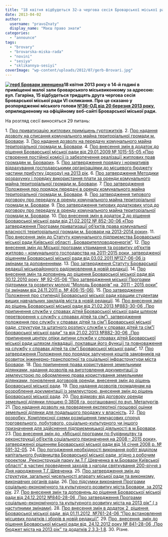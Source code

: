 ```yaml
---
title: "18 квітня відбудеться 32-а чергова сесія Броварської міської ради"
date: 2013-04-02
author: 
  username: "pravoZnaty"
  display_name: "Маєш право знати"
categories: 
  - "announce"
tags: 
  - "brovary"
  - "brovarska-miska-rada"
  - "novini"
  - "sesiya"
  - "sklikannya-sesiyi"
coverImage: "wp-content/uploads/2012/07/gerb-Brovari.jpg"
---
```


**[![герб Бровари зменшена](https://mpz.brovary.org/wp-content/uploads/2012/10/gerb-Brovari-zmenshena1.jpg)](https://mpz.brovary.org/wp-content/uploads/2012/10/gerb-Brovari-zmenshena1.jpg)18 квітня 2013 року о 14-й годині в приміщенні малої зали броварського міськвиконкому за адресою: вул. Гагаріна, 15 відбудеться тридцять друга чергова сесія Броварської міської ради VІ скликання. Про це сказано у розпорядженні міського голови [№36-ОД від 20 березня 2013 року](http://docs.pravo-znaty.org.ua/p7031/20.03.2013/36), оприлюдненому на офіційному веб-сайті Броварської міської ради.**

На розгляд сесії виносяться 29 питань:

1\. [Про приватизацію житлових приміщень гуртожитків](http://docs.pravo-znaty.org.ua/p7059/21.03.2013). 2. [Про надання дозволу на списання комунального майна територіальної громади м. Бровари](http://docs.pravo-znaty.org.ua/p7056/21.03.2013). 3. [Про надання дозволу на передачу комунального майна територіальної громади м. Бровари](http://docs.pravo-znaty.org.ua/p7070/21.03.2013). 4. [Про внесення змін в додаток до рішення Броварської міської ради від 29.01.2009 № 1015-55-05 «Про створення постійної комісії із забезпечення реалізації житлових прав громадян м. Бровари»](http://docs.pravo-znaty.org.ua/p7060/21.03.2013). 5. [Про затвердження порядку і нормативів відрахування господарськими організаціями до місцевого бюджету частини прибутку (доходу) на 2013 рік](http://docs.pravo-znaty.org.ua/p7058/21.03.2013). 6. [Про затвердження Методики розрахунку і порядку використання плати за оренди комунального майна територіальної громади м. Бровари](http://docs.pravo-znaty.org.ua/p7049/21.03.2013). 7. [Про затвердження Положення про порядок передачі в оренду комунального майна територіальної громади м. Бровари](http://docs.pravo-znaty.org.ua/p7053/21.03.2013). 8. [Про затвердження типового договору про передачу в оренду комунального майна територіальної громади м. Бровари](http://docs.pravo-znaty.org.ua/p7054/21.03.2013). 9. [Про затвердження типових додаткових угод до договору про передачу в оренду комунального майна територіальної громади м. Бровари](http://docs.pravo-znaty.org.ua/p7055/21.03.2013). 10. [Про внесення змін в додаток 2 до рішення Броварської міської ради від 21.02.2012 № 852-30-06 «Про затвердження Програми приватизації об’єктів права комунальної власності територіальної громади м. Бровари на 2013-2014 роки»](http://docs.pravo-znaty.org.ua/p7051/21.03.2013). 11. [Про внесення змін до Статуту комунального підприємства Броварської міської ради Київської області „Броваритепловодоенергія”](http://docs.pravo-znaty.org.ua/p7042/21.03.2013). 12. [Про внесення змін до Міської програми утримання та розвитку об’єктів житлово – комунального господарства на 2011-2015 роки, затвердженої рішенням Броварської міської ради від 03.02.2011 №127-06-06 із змінами та доповненнями](http://docs.pravo-znaty.org.ua/p7037/21.03.2013). 13. [Про затвердження Статуту Броварської редакції міськрайонного радіомовлення в новій редакції](http://docs.pravo-znaty.org.ua/p7052/21.03.2013). 14. [Про внесення змін та доповнень до рішення Броварської міської ради від 30.12.2010 року  № 92-05-06 “Про затвердження міської Програми підтримки та розвитку молоді “Молодь Броварів” на  2011 - 2015 роки” (зі змінами від 24.11.2011 р. № 406-15-06)](http://docs.pravo-znaty.org.ua/p7037/21.03.2013). 15. [Про затвердження Положення про стипендії Броварської міської ради кращим студентам вищих навчальних закладів міста в новій редакції](http://docs.pravo-znaty.org.ua/p7057/21.03.2013). 16. [Про внесення змін до рішень Броварської міської ради від 21.02.2013 №883-30-06 „Про припинення служби у справах дітей Броварської міської ради шляхом перетворення у службу у справах дітей та сім”ї, затвердження положення про службу у справах дітей та сім”ї Броварської міської ради, структури та штатного розпису служби у справах дітей та сім”ї Броварської міської ради” та від 21.02.2013 №882-30-06 „Про припинення центру опіки дитини служби у справах дітей Броварської міської ради шляхом ліквадації, поклавши його функції та повноваження на службу у справах дітей та сім”ї Броварської міської ради”](http://docs.pravo-znaty.org.ua/p7057/21.03.2013). 17. [Про затвердження Положення про порядок залучення коштів замовників на розвиток інженерно-транспортної та соціальної інфраструктури міста Бровари](http://docs.pravo-znaty.org.ua/p7041/21.03.2013). 18. [Про припинення права користування земельними ділянками, надання дозволів на виготовлення документації із землеустрою по оформленню права користування земельними ділянками, поновлення договорів оренди, внесення змін до рішень Броварської міської ради](http://docs.pravo-znaty.org.ua/p7043/21.03.2013). 19. [Про надання дозволів громадянам на розроблення документації із землеустрою, внесення змін до рішень Броварської міської ради](http://docs.pravo-znaty.org.ua/p7047/21.03.2013). 20. [Про відмову від договору оренди земельної ділянки площею 0,3808 га, розташованої по вул. Металургів](http://docs.pravo-znaty.org.ua/p7048/21.03.2013). 21. [Про надання дозволу на проведення експертної грошової оцінки земельної ділянки для подальшого продажу у власність](http://docs.pravo-znaty.org.ua/p6631/25.01.2013). 22. [Про розробку  Комплексної схеми розміщення тимчасових споруд торговельного, побутового, соціально-культурного чи іншого призначення для здійснення підприємницької діяльності в м.Бровари](http://docs.pravo-znaty.org.ua/p7045/21.03.2013). 23. [Про внесення змін до  «Міської програми по будівництву та реконструкції об’єктів соціального призначення на 2008 – 2015 роки», затвердженої рішенням Броварської міської ради від 14 січня 2008 р. № 591-32-05](http://docs.pravo-znaty.org.ua/p7040/21.03.2013). 24. [Про погодження необхідності виконання робіт відділом капітального будівництва Броварської міської ради  згідно з робочим проектом „Реконструкція парку ім.Т.Г.Шевченка в м.Бровари Київської області” в частині проведення заходів з нагоди святкування 200-річчя з Дня народження Т.Г.Шевченка](http://docs.pravo-znaty.org.ua/p7040/21.03.2013). 25. [Про затвердження змін до структури, загальної чисельності апарату міської ради та виконкому, виконавчих органів ради](http://docs.pravo-znaty.org.ua/p7046/21.03.2013). 26. [Про підсумки виконання Програми соціально-економічного та культурного розвитку міста Бровари  за 2012 рік](http://docs.pravo-znaty.org.ua/p7071/21.03.2013). 27. [Про внесення змін та доповнень до рішення Броварської міської ради від 24.12.2012 №840-28-06 „Про затвердження Програми соціально-економічного та культурного розвитку міста на 2013 рік” ( з наступними змінами)](http://docs.pravo-znaty.org.ua/p7063/21.03.2013). 28. [Про внесення змін в додаток 2  рішення  Броварської міської ради  від 01.11.2012  №761-24-06 “Про встановлення місцевих податків і зборів в новій редакції”](http://docs.pravo-znaty.org.ua/p7069/21.03.2013). 29. [Про  внесення  змін до рішення Броварської міської ради від  24.12.2012 року № 841-28-06 „Про бюджет міста на 2013 рік” та додатків 2,3,3-1,8](http://docs.pravo-znaty.org.ua/p7064/21.03.2013). 30. Різне.
